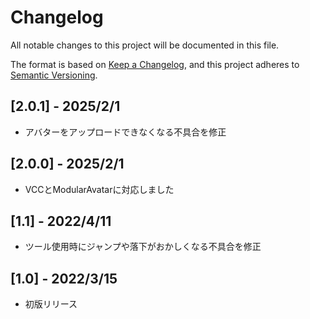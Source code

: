 # Changelog
All notable changes to this project will be documented in this file.

The format is based on [Keep a Changelog](https://keepachangelog.com/en/1.0.0/),
and this project adheres to [Semantic Versioning](https://semver.org/spec/v2.0.0.html).

## [2.0.1] - 2025/2/1
- アバターをアップロードできなくなる不具合を修正

## [2.0.0] - 2025/2/1
- VCCとModularAvatarに対応しました

## [1.1] - 2022/4/11
- ツール使用時にジャンプや落下がおかしくなる不具合を修正

## [1.0] - 2022/3/15
- 初版リリース
